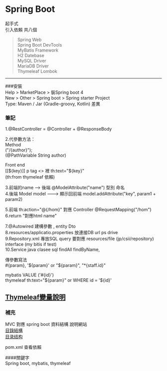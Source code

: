 # Spring Boot  
起手式  
引入依賴  共八個

>Spring Web  
>Spring Boot DevTools  
>MyBatis Framework  
>H2 Datebase  
>MySQL Driver  
>MariaDB Driver  
>Thymeleaf
>Lombok

-----------------   
###安裝   
Help > MarketPlace > 裝Spring boot 4  
New > Other > Spring boot > Spring starter Project   
Type: Maven / Jar    (Gradle-groovy, Kotlin)  差異   

 ### 筆記     
 1.@RestController = @Controller + @ResponseBody  

 2.代參數方法：  
 Method  
 ("/{author}");  
 (@PathVariable String author)  

 Front end  
 [[${key}]]  
 p tag <> 裡 th:text="${key}"   
 (th:from thymeleaf 依賴)   

 3.前端的name --> 後端 @ModelAttribute("name") 型別  命名  
 4.後端  Model model --->  顯示回前端
 model.addAttribute("key", param1  +  param2)  

 5.前端 th:action="@{/hom}" 對應  Controller @RequestMapping("/hom")
 6.return "對應html name"  

 7.@Autowired  建構參數  , entity Dto  
 8.resources/applicatio.properties   放連接DB  url ps drive  
 9.Repository.xml  專放SQL query 要對應 resources/file (jp/csii/repository)  interface (my bitis if test)  
 10.Service java clasee sql findAll findByName,  

傳參數寫法    
#{param}, '${param}' or "${param}",  "*{staff.id}"  

mybatis    VALUE ('#{id}')    
thymeleaf   th:text="${param}"  or WHERE id = '${id}'  
  
[Thymeleaf變量說明](https://blog.csdn.net/weixin_52851967/article/details/124708509)    
 -----------  
 ### 補充  
 MVC 對應 spring boot 資料結構  說明網站  
 [目錄結構](https://morosedog.gitlab.io/springboot-20190314-springboot3/)   
 [目录结构](https://blog.csdn.net/biedazhangshu/article/details/117330528)
 

pom.xml 查看依賴  

####關鍵字  
Spring boot, mybatis,  thymeleaf  

